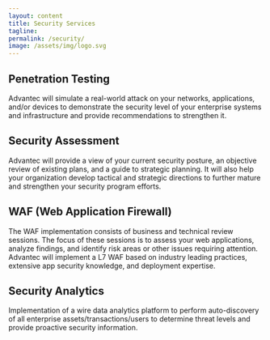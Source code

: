 ```yaml
---
layout: content
title: Security Services
tagline: 
permalink: /security/
image: /assets/img/logo.svg
---
```


## Penetration Testing

Advantec will simulate a real-world attack on your networks, applications, and/or devices to demonstrate the security level of your enterprise systems and infrastructure and provide recommendations to strengthen it.  

## Security Assessment

Advantec will provide a view of your current security posture, an objective review of existing plans, and a guide to strategic planning. It will also help your organization develop tactical and strategic directions to further mature and strengthen your security program efforts.

## WAF (Web Application Firewall)

The WAF implementation consists of business and technical review sessions. The focus of these sessions is to assess your web
applications, analyze findings, and identify risk areas or other issues requiring attention. Advantec will implement a L7 WAF based on industry leading practices, extensive app security knowledge, and deployment expertise.  

## Security Analytics

Implementation of a wire data analytics platform to perform auto-discovery of all enterprise assets/transactions/users to determine threat levels and provide proactive security information.  
